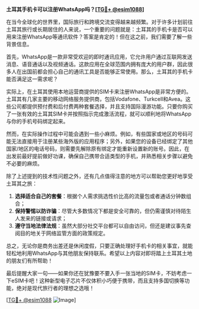 **土耳其手机卡可以注册WhatsApp吗？[[TG💪+ @esim1088](https://t.me/s/esim1088)]**

在当今全球化的世界里，国际旅行和跨境交流变得越来越频繁。对于许多计划前往土耳其旅行或长期居住的人来说，一个重要的问题就是：土耳其的手机卡是否可以用来注册WhatsApp等通讯软件？答案是肯定的！但在这之前，我们需要了解一些背景信息。

首先，WhatsApp是一款非常受欢迎的即时通讯应用，它允许用户通过互联网发送消息、语音通话以及视频通话。这款应用在全球范围内拥有庞大的用户群，因此很多人在出国前都会担心自己的通讯工具是否能够正常使用。那么，土耳其的手机卡能否满足这一需求呢？

实际上，在土耳其使用本地运营商提供的SIM卡来注册WhatsApp是非常方便的。土耳其有几家主要的移动网络服务提供商，包括Vodafone、Turkcell和Avea。这些公司都提供预付费和后付费两种套餐选择，并且支持国际漫游功能。只要你购买了一张有效的土耳其SIM卡并按照指示完成激活流程，就可以顺利地将WhatsApp与你的手机号码绑定起来。

然而，在实际操作过程中可能会遇到一些小麻烦。例如，有些国家或地区的号码可能无法直接用于注册某些海外版的应用程序；另外，如果您的设备已经绑定了其他国家/地区的电话号码，则需要先解除原有绑定才能重新设置新的账号。因此，在出发前最好提前做好功课，确保自己携带合适类型的手机，并熟悉相关步骤以避免不必要的麻烦。

除了上述提到的技术性问题之外，还有几点值得注意的地方可以帮助您更好地享受土耳其之旅：

1. **选择适合自己的套餐**：根据个人需求挑选性价比高的流量包或者通话分钟数组合；
2. **保持警惕以防诈骗**：尽管大多数情况下都是安全可靠的，但仍需谨慎对待陌生人发来的链接或请求；
3. **遵守当地法律法规**：虽然大部分社交平台都可以自由访问，但还是建议事先查阅目的地关于网络监管方面的政策规定。

总之，无论你是商务出差还是休闲度假，只要正确处理好手机卡的相关事宜，就能轻松地利用WhatsApp与其他朋友保持联系。希望以上内容对即将踏上土耳其土地的朋友们有所帮助！

最后提醒大家一句——如果你还在犹豫要不要入手一张当地的SIM卡，不妨考虑一下eSIM卡吧！这种新型电子芯片不仅体积小巧便于携带，而且支持多国切换等功能，绝对是现代旅行者的理想之选哦！

[[TG💪+ @esim1088](https://t.me/s/esim1088) ![Image](https://i.postimg.cc/4NQfJmqS/Snipaste-2025-05-13-00-14-12.png)]